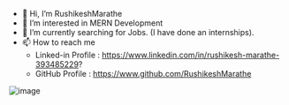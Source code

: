 - 👋 Hi, I’m RushikeshMarathe
- 👀 I’m interested in MERN Development
- 🌱 I’m currently searching for Jobs. (I have done an internships).
- 📫 How to reach me
     - Linked-in Profile : https://www.linkedin.com/in/rushikesh-marathe-393485229?
     - GitHub Profile    : https://www.github.com/RushikeshMarathe



![image](https://github.com/user-attachments/assets/01269a3a-58ab-491a-97e0-fe6848ea9f15)

